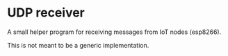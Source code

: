 UDP receiver
============

A small helper program for receiving messages from IoT nodes (esp8266).

This is not meant to be a generic implementation.